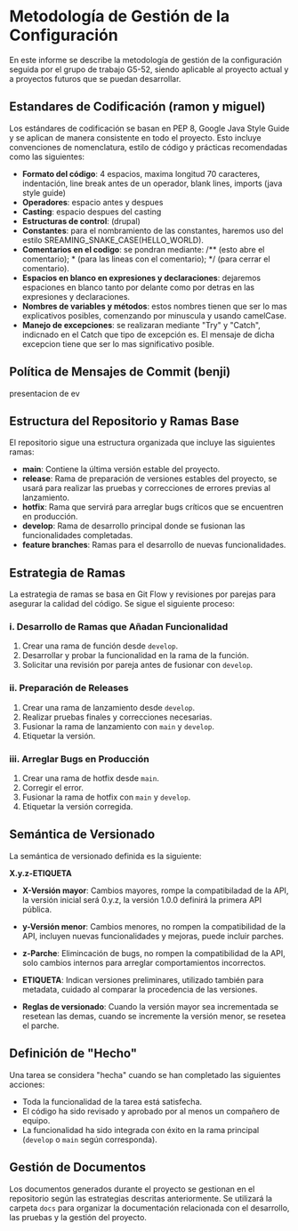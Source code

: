 # Metodología de Gestión de la Configuración

En este informe se describe la metodología de gestión de la configuración seguida por el grupo de trabajo G5-52, siendo aplicable al proyecto actual y a proyectos futuros que se puedan desarrollar.

## Estandares de Codificación (ramon y miguel)

Los estándares de codificación se basan en PEP 8, Google Java Style Guide y se aplican de manera consistente en todo el proyecto. Esto incluye convenciones de nomenclatura, estilo de código y prácticas recomendadas como las siguientes:
- **Formato del código**: 4 espacios, maxima longitud 70 caracteres, indentación, line break antes de un operador, blank lines, imports (java style guide)
- **Operadores**: espacio antes y despues
- **Casting**: espacio despues del casting
- **Estructuras de control**: (drupal)
- **Constantes**: para el nombramiento de las constantes, haremos uso del estilo SREAMING_SNAKE_CASE(HELLO_WORLD).
- **Comentarios en el codigo**: se pondran mediante: /** (esto abre el comentario); * (para las lineas con el comentario); */ (para cerrar el comentario).
- **Espacios en blanco en expresiones y declaraciones**: dejaremos espaciones en blanco tanto por delante como por detras en las expresiones y declaraciones.
- **Nombres de variables y métodos**: estos nombres tienen que ser lo mas explicativos posibles, comenzando por minuscula y usando camelCase.
- **Manejo de excepciones**: se realizaran mediante "Try" y "Catch", indicnado en el Catch que tipo de excepción es. El mensaje de dicha excepcion tiene que ser lo mas significativo posible.



## Política de Mensajes de Commit (benji)

presentacion de ev

## Estructura del Repositorio y Ramas Base

El repositorio sigue una estructura organizada que incluye las siguientes ramas:

- **main**: Contiene la última versión estable del proyecto.
- **release**: Rama de preparación de versiones estables del proyecto, se usará para realizar las pruebas y correcciones de errores previas al lanzamiento.
- **hotfix**: Rama que servirá para arreglar bugs críticos que se encuentren en producción.
- **develop**: Rama de desarrollo principal donde se fusionan las funcionalidades completadas.
- **feature branches**: Ramas para el desarrollo de nuevas funcionalidades.

## Estrategia de Ramas

La estrategia de ramas se basa en Git Flow y revisiones por parejas para asegurar la calidad del código. Se sigue el siguiente proceso:

### i. Desarrollo de Ramas que Añadan Funcionalidad

1. Crear una rama de función desde `develop`.
2. Desarrollar y probar la funcionalidad en la rama de la función.
3. Solicitar una revisión por pareja antes de fusionar con `develop`.

### ii. Preparación de Releases

1. Crear una rama de lanzamiento desde `develop`.
2. Realizar pruebas finales y correcciones necesarias.
3. Fusionar la rama de lanzamiento con `main` y `develop`.
4. Etiquetar la versión.

### iii. Arreglar Bugs en Producción

1. Crear una rama de hotfix desde `main`.
2. Corregir el error.
3. Fusionar la rama de hotfix con `main` y `develop`.
4. Etiquetar la versión corregida.

## Semántica de Versionado

La semántica de versionado definida es la siguiente:

**X.y.z-ETIQUETA**

- **X-Versión mayor**: Cambios mayores, rompe la compatibiladad de la API, la versión inicial será 0.y.z, la versión 1.0.0 definirá la primera API pública.

- **y-Versión menor**: Cambios menores, no rompen la compatibilidad de la API, incluyen nuevas funcionalidades y mejoras, puede incluir parches.

- **z-Parche**: Elimincación de bugs, no rompen la compatibilidad de la API, solo cambios internos para arreglar comportamientos incorrectos.

- **ETIQUETA**: Indican versiones preliminares, utilizado también para metadata, cuidado al comparar la procedencia de las versiones.

- **Reglas de versionado**: Cuando la versión mayor sea incrementada se resetean las demas, cuando se incremente la versión menor, se resetea el parche.

## Definición de "Hecho"

Una tarea se considera "hecha" cuando se han completado las siguientes acciones:

- Toda la funcionalidad de la tarea está satisfecha.
- El código ha sido revisado y aprobado por al menos un compañero de equipo.
- La funcionalidad ha sido integrada con éxito en la rama principal (`develop` o `main` según corresponda).

## Gestión de Documentos

Los documentos generados durante el proyecto se gestionan en el repositorio según las estrategias descritas anteriormente. Se utilizará la carpeta `docs` para organizar la documentación relacionada con el desarrollo, las pruebas y la gestión del proyecto.

